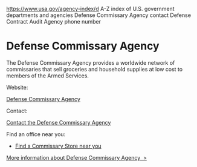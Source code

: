 

https://www.usa.gov/agency-index/d
A-Z index of U.S. government departments and agencies
Defense Commissary Agency contact
Defense Contract Audit Agency phone number

# Defense Commissary Agency

The Defense Commissary Agency provides a worldwide network of commissaries that sell groceries and household supplies at low cost to members of the Armed Services.

Website:

[Defense Commissary Agency](https://www.commissaries.com/)

Contact:

[Contact the Defense Commissary Agency](https://corp.commissaries.com/customer-service/contact-us)

Find an office near you:

* [Find a Commissary Store near you](https://corp.commissaries.com/store-locations-by-state)

[More information about Defense Commissary Agency  >](https://www.usa.gov/agencies/defense-commissary-agency)
